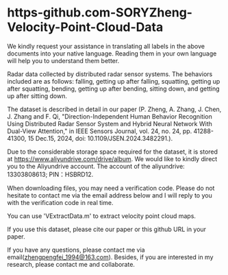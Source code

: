 # https-github.com-SORYZheng-Velocity-Point-Cloud-Data
We kindly request your assistance in translating all labels in the above documents into your native language. Reading them in your own language will help you to understand them better.

Radar data collected by distributed radar sensor systems. The behaviors included are as follows: falling, getting up after falling, squatting, getting up after squatting, bending, getting up after bending, sitting down, and getting up after sitting down.

The dataset is described in detail in our paper (P. Zheng, A. Zhang, J. Chen, J. Zhang and F. Qi, "Direction-Independent Human Behavior Recognition Using Distributed Radar Sensor System and Hybrid Neural Network With Dual-View Attention," in IEEE Sensors Journal, vol. 24, no. 24, pp. 41288-41300, 15 Dec.15, 2024, doi: 10.1109/JSEN.2024.3482291.).

Due to the considerable storage space required for the dataset, it is stored at https://www.aliyundrive.com/drive/album. We would like to kindly direct you to the Aliyundrive account. The account of the aliyundrive: 13303808613; PIN：HSBRD12. 

When downloading files, you may need a verification code. Please do not hesitate to contact me via the email address below and I will reply to you with the verification code in real time.

You can use 'VExtractData.m' to extract velocity point cloud maps.

If you use this dataset, please cite our paper or this github URL in your paper.

If you have any questions, please contact me via email(zhengpengfei_1994@163.com). Besides, if you are interested in my research, please contact me and collaborate.

